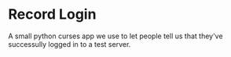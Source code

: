 Record Login
============

A small python curses app we use to let people tell us that they've successully logged in to a test server.
